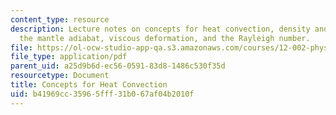 ```yaml
---
content_type: resource
description: Lecture notes on concepts for heat convection, density and temperature,
  the mantle adiabat, viscous deformation, and the Rayleigh number.
file: https://ol-ocw-studio-app-qa.s3.amazonaws.com/courses/12-002-physics-and-chemistry-of-the-terrestrial-planets-fall-2008/b41969cc35965fff31b067af04b2010f_MIT12_002f08_lec14.pdf
file_type: application/pdf
parent_uid: a25d9b6d-ec56-0591-83d8-1486c530f35d
resourcetype: Document
title: Concepts for Heat Convection
uid: b41969cc-3596-5fff-31b0-67af04b2010f
---
```

